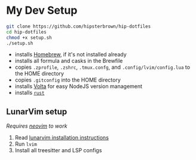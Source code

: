 # My Dev Setup

```sh
git clone https://github.com/hipsterbrown/hip-dotfiles
cd hip-dotfiles
chmod +x setup.sh
./setup.sh
```

- installs [Homebrew](https://brew.sh), if it's not installed already
- installs all formula and casks in the Brewfile
- copies `.zprofile`, `.zshrc`, `.tmux.confg`, and `.config/lvim/config.lua` to the HOME directory
- copies `.gitconfig` into the HOME directory
- installs [Volta](https://volta.sh/) for easy NodeJS version management
- installs [`rust`](https://rustup.rs/)

## LunarVim setup

_Requires [neovim](https://github.com/neovim/neovim/wiki/Installing-Neovim) to work_

1. Read [lunarvim installation instructions](https://www.lunarvim.org/01-installing.html#stable)
2. Run `lvim`
3. Install all treesitter and LSP configs
